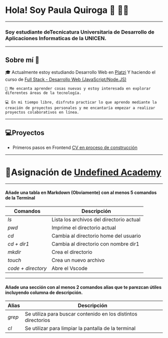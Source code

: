 # Hola! Soy Paula Quiroga 👋 🧘‍♀️

---
### Soy estudiante deTecnicatura Universitaria de Desarrollo de Aplicaciones Informaticas de la UNICEN.
---
## Sobre mí 🎈

🎓 Actualmente estoy estudiando Desarrollo Web en [Platzi](https://platzi.com/home) Y haciendo el curso de [Full Stack - Desarrollo Web (JavaScript/Node.JS)](https://inscripcionesagencia.bue.edu.ar/codoacodo/courses)
~~~
🌱 Me encanta aprender cosas nuevas y estoy interesada en explorar diferentes áreas de la tecnología.

💻 En mi tiempo libre, disfruto practicar lo que aprendo mediante la creación de proyectos personales y me encantaría empezar a realizar proyectos colaborativos en línea.
~~~
---
## 💻**Proyectos**
- Primeros pasos en Frontend [CV en proceso de construcción](https://quirogapau.github.io/proyecto-final-ticmas/)

---
# 🎇Asignación de [Undefined Academy](https://undefined.sh/aprende-a-programar/)
---
#### Añade una tabla en Markdown (Obviamente) con al menos 5 comandos de la Terminal 
| **Comandos**            | **Descripción**                         |
|-------------------------|-----------------                        |
|*ls*                     | Lista los archivos del directorio actual|
| *pwd*                   | Imprime el directorio actual            |
| *cd*                    | Cambia al directorio home del usuario   |
| *cd + dir1*             | Cambia al directorio con nombre dir1    |
| *mkdir*                 | Crea el directorio                      |
| *touch*                 | Crea un nuevo archivo                   |
| *code + directory*      | Abre el Vscode                          |

---
#### Añade una sección con al menos 2 comandos alias que te parezcan útiles incluyendo columna de descripción.
| **Alias** | **Descripción**                                               |
------------|-----------------                                              |
| *grep*    | Se utiliza para buscar contenido en los distintos directorios |
| *cl*      | Se utilizar para limpiar la pantalla de la terminal           |
